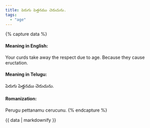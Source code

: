 ```yaml
---
title: పెరుగు పెత్తనము చెరుచును.
tags:
  - "age"
---
```


{% capture data %}
#### Meaning in English:
Your curds take away the respect due to age.
Because they cause eructation.

#### Meaning in Telugu:
పెరుగు పెత్తనము చెరుచును.

#### Romanization:
Perugu pettanamu cerucunu.
{% endcapture %}

{{ data | markdownify }}

